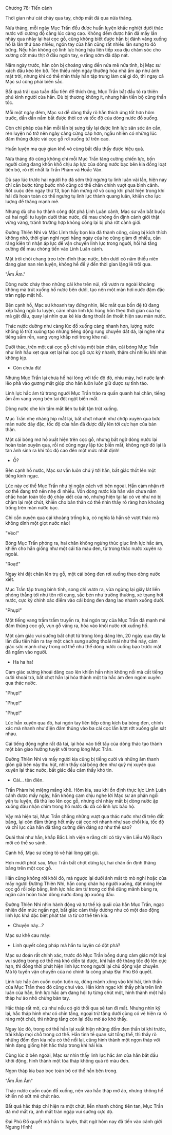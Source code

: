 




Chương 78: Tiến cảnh


Thời gian như cát chảy qua tay, chớp mắt đã qua nửa tháng.

Nửa tháng, mỗi ngày Mục Trần đều được huấn luyện khắc nghiệt dưới thác nước với cường độ càng lúc càng cao. Không đếm được hắn đã mấy lần nhảy qua nhảy lại hai cọc gỗ, cũng không biết được hắn bị đánh văng xuống hồ là lần thứ bao nhiêu, ngón tay của hắn cũng rất nhiều lần sưng to đỏ bừng. Nếu hắn không có linh lực hùng hậu liên tiếp xoa dịu chăm sóc cho xương cốt máu thịt ở đầu ngón tay, e rằng sớm đã dập nát.

Năm ngày trước, hắn còn bị choáng váng đến nửa mê nửa tỉnh, bị Mạc sư xách đầu kéo lên bờ. Tên thiếu niên ngày thường hòa nhã ấm áp như ánh mặt trời, nhưng khi có thể nhìn thấy hắn tập trung làm cái gì đó, thì ngay cả Mạc sư cũng phải biến sắc.

Bất quá trải qua tuần đầu tiên để thích ứng, Mục Trần bắt đầu tỏ ra thiên phú kinh người của hắn. Dù bị thương không ít, nhưng hắn tiến bộ cũng thần tốc.

Mỗi một ngày đêm, Mạc sư dễ dàng thấy rõ hắn thích ứng tốt hơn hôm trước, dần dần nắm bắt được thời cơ và tốc độ của dòng nước đổ xuống.

Còn chỉ pháp của hắn mỗi lần bị sưng tấy lại được linh lực săn sóc ân cần, rèn luyện nó trở nên ngày càng cứng cáp hơn, ngẫu nhiên có những lúc đâm thủng được vài cọc gỗ rơi xuống từ trên cao.

Huấn luyện ma quỷ gian khổ vô cùng bắt đầu thấy được hiệu quả.

Nửa tháng đó cũng không chỉ mỗi Mục Trần tăng cường chiến lực, bốn người cũng đang khốn khổ chịu áp lực của dòng nước bạc bên kia đồng loạt tiến bộ, rõ rệt nhất là Trần Phàm và Hoắc Vân.

Dù sao lúc trước hai người họ đã sớm thử ngưng tụ linh luân vài lần, hiện nay chỉ cần bước từng bước nhỏ cũng có thể chân chính vượt qua bình cảnh. Rốt cuộc đến ngày thứ 13, bọn hắn mừng rỡ vô cùng khi phát hiện trong khí hải đã hoàn toàn có thể ngưng tụ linh lực thành quang luân, khiến cho lực lượng đề thăng mạnh mẽ.

Nhưng dù cho họ thành công đột phá Linh Luân cảnh, Mạc sư vẫn bắt buộc cả hai ngồi tu luyện dưới thác nước, để mau chóng ổn định cảnh giới thật vững vàng, tránh trường hợp không công lại bị phá rớt cảnh giới.

Đường Thiên Nhi và Mặc Lĩnh thấy bọn kia đã thành công, cũng bị kích thích không nhỏ, thời gian nghỉ ngơi hằng ngày của họ cũng giảm đi nhiều, cắn răng kiên trì nhận áp lực để vận chuyển linh lực trong người, hối hả tăng cường để mau chóng tiến vào Linh Luân cảnh.

Mặt trời chói chang treo trên đỉnh thác nước, bên dưới có năm thiếu niên đang gian nan rèn luyện, không hề để ý đến thời gian lặng lẽ trôi qua.

"Ầm Ầm."

Dòng nước chảy theo những cái khe trên núi, rồi vươn ra ngoài khoảng không mà trút xuống hồ nước bên dưới, tạo nên một màn hơi nước đậm đặc tràn ngập mặt hồ.

Bên cạnh hồ, Mạc sư khoanh tay đứng nhìn, liếc mắt qua bốn đệ tử đang xếp bằng ngồi tu luyện, cảm nhận linh lực hùng hồn theo thời gian của họ mà gật đầu, quay lại nhìn qua kẻ kia đang thoắt ẩn thoắt hiện sau màn nước.

Thác nước dường như càng lúc đổ xuống càng nhanh hơn, lượng nước khổng lồ trút xuống tạo những tiếng động rung chuyển đất đá, lại nghe như tiếng sấm rền, vang vọng khắp nơi trong khe núi.

Dưới thác, trên một cái cọc gỗ chỉ vừa một bàn chân, cái bóng Mục Trần như linh hầu xẹt qua xẹt lại hai cọc gỗ cực kỳ nhanh, thậm chí nhiều khi nhìn không kịp.

- Còn chưa đủ!

Nhưng Mục Trần lại chưa hề hài lòng với tốc độ đó, nhíu mày, hơi nước lạnh lẽo phả vào gương mặt giúp cho hắn luôn luôn giữ được sự tỉnh táo.

Linh lực hắc ám từ trong người Mục Trần trào ra quấn quanh hai chân, tiếng ầm ầm vang vọng bên tai đột ngột biến mất.

Dòng nước che kín tầm mắt liên tu bất tận trút xuống.

Mục Trần nhẹ nhàng híp mắt lại, bất chợt nhanh như chớp xuyên qua bức màn nước dày đặc, tốc độ của hắn đã được đẩy lên tới cực hạn của bản thân.

Một cái bóng mơ hồ xuất hiện trên cọc gỗ, nhưng bất ngờ dòng nước lại hoàn toàn xuyên qua, rồi nó cũng ngay lập tức biến mất, không ngờ đó lại là tàn ảnh sinh ra khi tốc độ cao đến một mức nhất định!

- Ồ?

Bên cạnh hồ nước, Mạc sư vẫn luôn chú ý tới hắn, bất giác thốt lên một tiếng kinh ngạc.

Lúc này cơ thể Mục Trần như bị ngăn cách với bên ngoài. Hắn cảm nhận rõ cơ thể đang trở nên nhẹ đi nhiều. Vốn dòng nước kia hắn vẫn chưa nắm chắc hoàn toàn tốc độ chảy xiết của nó, nhưng hiện tại lại có vẻ như nó bị chậm lại một chút, khiến cho bản thân có thể nhìn thấy rõ ràng hơn khoảng trống trên màn nước bạc.

Chỉ cần xuyên qua cái khoảng trống kia, có nghĩa là hắn sẽ vượt thác mà không dính một giọt nước nào!

"Véo!"

Bóng Mục Trần phóng ra, hai chân không ngừng thúc giục linh lực hắc ám, khiến cho hắn giống như một cái tia màu đen, từ trong thác nước xuyên ra ngoài.

"Roạt!"

Ngay khi đặt chân lên trụ gỗ, một cái bóng đen rơi xuống theo dòng nước xiết.

Mục Trần tập trung bình tĩnh, song chỉ vươn ra, vừa ngừng lại giây lát liền phóng thẳng tới như tên rời cung, sắc bén như trường thương, xé toang hơi nước, cực kỳ chính xác điểm vào cái bóng đen đang lao nhanh xuống dưới.

"Phụp!"

Một tiếng vang trầm trầm truyền ra, hai ngón tay của Mục Trần đã mạnh mẽ đâm thủng cọc gỗ, vụn gỗ văng ra, hòa vào khối nước rơi xuống hồ.

Một cảm giác vui sướng bất chợt từ trong lòng dâng lên, 20 ngày qua đây là lần đầu tiên hắn ra tay một cách sung sướng thoải mái như thế này, cảm giác sức mạnh chạy trong cơ thể như thể dòng nước cuồng bạo trước mặt đã ngấm vào người.

- Ha ha ha!

Cảm giác sướng khoái dâng cao lên khiến hắn nhịn không nổi mà cất tiếng cười khoái trá, bất chợt hắn lại hóa thành một tia hắc ám đen ngòm xuyên qua thác nước.

"Phụp!"

"Phụp!"

"Phụp!"

Lúc hắn xuyên qua đó, hai ngón tay liên tiếp công kích ba bóng đen, chính xác mà nhanh như điện đâm thủng vào ba cái cọc lần lượt rớt xuống gần sát nhau.

Cái tiếng động nghe rất đã tai, lại hòa vào tiết tấu của dòng thác tạo thành một bản giao hưởng tuyệt vời trong lòng Mục Trần.

Đường Thiên Nhi và mấy người kia cũng bị tiếng cười và những âm thanh giòn giã bên này thu hút, nhìn thấy cái bóng đen như quỷ mị xuyên qua xuyên lại thác nước, bất giác đều cảm thấy khó tin.

- Cái... tên điên.

Trần Phàm hé miệng mắng khẽ. Hôm kia, sau khi ổn định thực lực Linh Luân cảnh được mấy ngày, hắn không cam chịu nghe lời Mạc sư an phận ngồi yên tu luyện, đã thử leo lên cọc gỗ, nhưng chỉ nháy mắt bị dòng nước ập xuống đầu nhận chìm trong hồ nước dù đã có linh lực bảo hộ.

Vậy mà hiện tại, Mục Trần chẳng những vượt qua thác nước như đi trên đất bằng, lại còn đâm thủng hết mấy cái cọc rơi nhanh như sao chổi kia, tốc độ và chỉ lực của hắn đã tăng cường đến đáng sợ như thế sao?

Quái thai như hắn, khắp Bắc Linh viện e rằng chỉ có tây viện Liễu Mộ Bạch mới có thể so sánh.

Cạnh hồ, Mạc sư cũng tỏ vẻ hài lòng gật gù.

Hơn mười phút sau, Mục Trần bất chợt dừng lại, hai chân ổn định thăng bằng trên một cọc gỗ.

Hắn cũng không rời khỏi đó, mà ngược lại dưới ánh mắt tò mò nghi hoặc của mấy người Đường Thiên Nhi, hắn cong chân hạ người xuống, đặt mông lên cọc gỗ rồi xếp bằng, linh lực hắc ám từ trong cơ thể dũng mãnh bùng ra, ngăn cản hoàn toàn dòng nước đang ập xuống đầu.

Đường Thiên Nhi nhìn hành động và tư thế kỳ quái của hắn Mục Trần, ngạc nhiên đến mức ngẩn ngơ, bất giác cảm thấy dường như có một dao động linh lực khá đặc biệt phát tán ra từ cơ thể tên kia.

- Chuyện này...?

Mạc sư khẽ cau mày:

- Linh quyết công pháp mà hắn tu luyện có đột phá?

Mạc sư đoán rất chính xác, trước đó Mục Trần bỗng dưng cảm giác một loại vui sướng trong cơ thể mà khó diễn tả được, khi hắn đề thăng tốc độ lên cực hạn, thì đồng thời phát hiện linh lực trong người lại chủ động vận chuyển. Mà lộ tuyến vận chuyển của nó chính là công pháp Đại Phù Đồ quyết.

Linh lực hắc ám cuồn cuộn tuôn ra, dũng mãnh xông vào khí hải, tinh thần của Mục Trần theo đó cũng chui vào. Hắn kinh ngạc khi thấy phía trên linh luân của hắn, linh lực hắc ám đang hội tụ từng chút một, hình thành một hắc tháp hư ảo nhỏ chừng bàn tay.

Hắc tháp rất mờ, cứ như nếu có gió thổi qua sẽ tan đi mất. Nhưng nhìn kỹ lại, hắc tháp hình như có chín tầng, ngoại trừ tầng dưới cùng có vẻ hiện ra rõ ràng một chút, thì những tầng còn lại đều mờ ảo khó thấy.

Ngay lúc đó, trong cơ thể hắn lại xuất hiện những đốm đen thần bí khi trước, trải khắp mọi chỗ trong cơ thể. Hắn tinh tế quan sát tổng thể, thì thấy rõ những đốm đen kia nếu có thể nối lại, cũng hình thành một ngọn tháp với hình dạng giống hệt hắc tháp trong khí hải kia.

Cùng lúc ở bên ngoài, Mạc sư nhìn thấy linh lực hắc ám của hắn bắt đầu khởi động, hình thành một tòa tháp không quá rõ màu đen.

Ngọn tháp kia bao bọc toàn bộ cơ thể hắn bên trong.

"Ầm Ầm Ầm"

Thác nước cuồn cuộn đổ xuống, nện vào hắc tháp mờ ảo, nhưng không hề khiến nó sứt mẻ chút nào.

Bất quá hắc tháp chỉ hiện ra một chút, liền nhanh chóng tiên tan, Mục Trần đã mở mắt ra, ánh mắt tràn ngập vui sướng cực độ.

Đại Phù Đồ quyết mà hắn tu luyện, thật ngờ hôm nay đã tiến vào cảnh giới Ngưng Hình!





